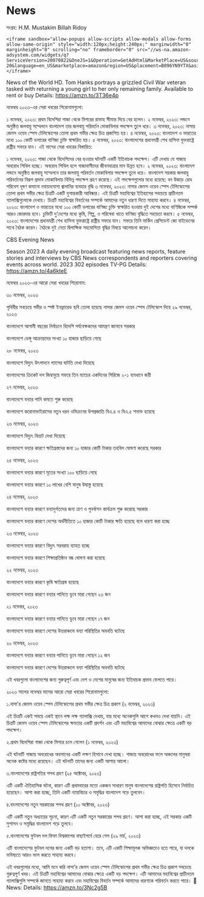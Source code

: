 # News
সংগ্রহ: H.M. Mustakim Billah Ridoy

```
<iframe sandbox="allow-popups allow-scripts allow-modals allow-forms allow-same-origin" style="width:120px;height:240px;" marginwidth="0" marginheight="0" scrolling="no" frameborder="0" src="//ws-na.amazon-adsystem.com/widgets/q?ServiceVersion=20070822&OneJS=1&Operation=GetAdHtml&MarketPlace=US&source=ss&ref=as_ss_li_til&ad_type=product_link&tracking_id=applicatio0c9-20&language=en_US&marketplace=amazon&region=US&placement=B096YN9YTX&asins=B096YN9YTX&linkId=c156f68f62421148ae0f5fc46e8d498c&show_border=true&link_opens_in_new_window=true"></iframe>
```

News of the World
HD. Tom Hanks portrays a grizzled Civil War veteran tasked with returning a young girl to her only remaining family.
Available to rent or buy
Details:
https://amzn.to/3T36e4p

নভেম্বর ২০২৩-এর সেরা খবরের শিরোনামগুলো:

১ নভেম্বর, ২০২৩: প্রথম বিদেশিরা গাজা থেকে মিশরের রাফাহ সীমান্ত দিয়ে বের হলেন।
২ নভেম্বর, ২০২৩: লন্ডনে অনুষ্ঠিত জলবায়ু সম্মেলনে বাংলাদেশ তার জলবায়ু পরিবর্তন মোকাবিলার পদক্ষেপ তুলে ধরে।
৩ নভেম্বর, ২০২৩: নাসার জেমস ওয়েব স্পেস টেলিস্কোপের তোলা প্রথম গভীর ক্ষেত্র চিত্র প্রকাশিত হয়।
৪ নভেম্বর, ২০২৩: বাংলাদেশ ও ভারতের মধ্যে ১০০ কোটি ডলারের বাণিজ্য চুক্তি স্বাক্ষরিত হয়।
৫ নভেম্বর, ২০২৩: বাংলাদেশের প্রধানমন্ত্রী শেখ হাসিনা যুক্তরাষ্ট্রে রাষ্ট্রীয় সফরে যান।
এই মাসের সেরা খবরের বিস্তারিত:

১ নভেম্বর, ২০২৩: গাজা থেকে বিদেশিদের বের হওয়ার ঘটনাটি একটি ইতিবাচক পদক্ষেপ। এটি দেখায় যে গাজায় অবরোধ শিথিল হচ্ছে। অবরোধ শিথিল হলে গাজাবাসীদের জীবনযাত্রার মান উন্নত হবে।
২ নভেম্বর, ২০২৩: বাংলাদেশ লন্ডনে অনুষ্ঠিত জলবায়ু সম্মেলনে তার জলবায়ু পরিবর্তন মোকাবিলার পদক্ষেপ তুলে ধরে। বাংলাদেশ সরকার জলবায়ু পরিবর্তনের বিরূপ প্রভাব মোকাবিলায় বিভিন্ন পদক্ষেপ গ্রহণ করেছে। এই পদক্ষেপগুলোর মধ্যে রয়েছে:
বন উজাড় রোধ
পরিবেশ দূষণ কমানো
নবায়নযোগ্য জ্বালানির ব্যবহার বৃদ্ধি
৩ নভেম্বর, ২০২৩: নাসার জেমস ওয়েব স্পেস টেলিস্কোপের তোলা প্রথম গভীর ক্ষেত্র চিত্রটি একটি যুগান্তকারী আবিষ্কার। এই চিত্রটি মহাবিশ্বের ইতিহাসের সবচেয়ে প্রাচীনতম গ্যালাক্সিগুলোকে দেখায়। চিত্রটি মহাবিশ্বের বিবর্তনের সম্পর্কে আমাদের নতুন ধারণা দিতে সাহায্য করবে।
৪ নভেম্বর, ২০২৩: বাংলাদেশ ও ভারতের মধ্যে ১০০ কোটি ডলারের বাণিজ্য চুক্তি স্বাক্ষরিত হওয়ায় দুই দেশের মধ্যে বাণিজ্যিক সম্পর্ক আরও জোরদার হবে। চুক্তিটি দু’দেশের মধ্যে কৃষি, শিল্প, ও পরিষেবা খাতে বাণিজ্য বৃদ্ধিতে সহায়তা করবে।
৫ নভেম্বর, ২০২৩: বাংলাদেশের প্রধানমন্ত্রী শেখ হাসিনা যুক্তরাষ্ট্রে রাষ্ট্রীয় সফরে যান। সফরে তিনি মার্কিন প্রেসিডেন্ট জো বাইডেনের সাথে বৈঠক করেন। বৈঠকে দুই নেতা দ্বিপাক্ষিক সহযোগিতা বৃদ্ধির বিষয়ে আলোচনা করেন।

CBS Evening News

Season 2023
A daily evening broadcast featuring news reports, feature stories and interviews by CBS News correspondents and reporters covering events across world.
2023
302 episodes
TV-PG
Details:
https://amzn.to/4a6kteE

নভেম্বর ২০২৩-এর আরো সেরা খবরের শিরোনাম:

৩০ নভেম্বর, ২০২৩

পৃথিবীর সবচেয়ে গভীর ও স্পষ্ট ইনফ্রারেড ছবি তোলা হয়েছে নাসার জেমস ওয়েব স্পেস টেলিস্কোপ দিয়ে
২৯ নভেম্বর, ২০২৩

বাংলাদেশে আগামী বছরের নির্বাচনে বিদেশি পর্যবেক্ষকদের আমন্ত্রণ জানাবে সরকার

বাংলাদেশে ডেঙ্গু আক্রান্তদের সংখ্যা ১০ হাজার ছাড়িয়ে গেছে

২৮ নভেম্বর, ২০২৩

বাংলাদেশে বিদ্যুৎ উৎপাদনে গ্যাসের ঘাটতি দেখা দিয়েছে

বাংলাদেশের ক্রিকেট দল জিম্বাবুয়ে সফরে তিন ম্যাচের একদিনের সিরিজে ২-১ ব্যবধানে জয়ী

২৭ নভেম্বর, ২০২৩

বাংলাদেশে বন্যার পানি কমতে শুরু করেছে

বাংলাদেশে করোনাভাইরাসের নতুন ধরন ওমিক্রনের উপপ্রজাতি বিএ.৪ ও বিএ.৫ শনাক্ত হয়েছে

২৬ নভেম্বর, ২০২৩

বাংলাদেশে বিদ্যুৎ বিভ্রাট দেখা দিয়েছে

বাংলাদেশে বন্যার কারণে ক্ষতিগ্রস্তদের জন্য ১০ হাজার কোটি টাকার তহবিল ঘোষণা করেছে সরকার

২৫ নভেম্বর, ২০২৩

বাংলাদেশে বন্যার কারণে মৃতের সংখ্যা ১০০ ছাড়িয়ে গেছে

বাংলাদেশে বন্যার কারণে ১০ লাখের বেশি মানুষ উদ্বাস্তু হয়েছে

২৪ নভেম্বর, ২০২৩

বাংলাদেশে বন্যার কারণে বন্যাদুর্গতদের জন্য ত্রাণ ও পুনর্বাসন কার্যক্রম শুরু করেছে সরকার

বাংলাদেশে বন্যার কারণে দেশের অর্থনীতিতে ১০ হাজার কোটি টাকার ক্ষতি হয়েছে বলে ধারণা করা হচ্ছে

২৩ নভেম্বর, ২০২৩

বাংলাদেশে বন্যার কারণে বিদ্যুৎ সরবরাহ ব্যাহত হচ্ছে

বাংলাদেশে বন্যার কারণে শিক্ষাপ্রতিষ্ঠান বন্ধ ঘোষণা করা হয়েছে

২২ নভেম্বর, ২০২৩

বাংলাদেশে বন্যার কারণে কৃষি ক্ষতিগ্রস্ত হয়েছে

বাংলাদেশে বন্যার কারণে বন্যার পানিতে ডুবে মারা গেছেন ২৩ জন

২১ নভেম্বর, ২০২৩

বাংলাদেশে বন্যার কারণে বন্যার পানিতে ডুবে মারা গেছেন ১৭ জন

বাংলাদেশে বন্যার কারণে দেশের উত্তরাঞ্চলে বন্যা পরিস্থিতির অবনতি ঘটেছে

২০ নভেম্বর, ২০২৩

বাংলাদেশে বন্যার কারণে বন্যার পানিতে ডুবে মারা গেছেন ১২ জন

বাংলাদেশে বন্যার কারণে দেশের উত্তরাঞ্চলে বন্যা পরিস্থিতির অবনতি ঘটেছে

এই খবরগুলো বাংলাদেশের জন্য গুরুত্বপূর্ণ এবং দেশ ও দেশের মানুষের জন্য ইতিবাচক প্রভাব ফেলতে পারে।

২০২৩ সালের নভেম্বর মাসের আরো সেরা খবরের শিরোনামগুলো:

১.নাসা’র জেমস ওয়েব স্পেস টেলিস্কোপের প্রথম গভীর ক্ষেত্র চিত্র প্রকাশ (২ নভেম্বর, ২০২৩)

এই চিত্রটি একই সময়ে একই স্থানে লক্ষ লক্ষ গ্যালাক্সি দেখায়, যার মধ্যে অনেকগুলি আগে কখনও দেখা যায়নি। এই চিত্রটি জেমস ওয়েব স্পেস টেলিস্কোপের ক্ষমতার একটি প্রদর্শন এবং এটি মহাবিশ্বের আমাদের বোঝার ক্ষেত্রে একটি বড় পদক্ষেপ।

২.প্রথম বিদেশিরা গাজা থেকে মিশরে চলে গেলেন (১ নভেম্বর, ২০২৩)

এই ঘটনাটি গাজায় অবরোধের অবসানের একটি লক্ষণ হিসাবে দেখা হচ্ছে। গাজায় অবরোধের ফলে অঞ্চলের মানুষরা অনেক কষ্টের মধ্যে রয়েছেন। এই ঘটনাটি তাদের জন্য একটি আশার আলো।

৩.বাংলাদেশের রাষ্ট্রপতির শপথ গ্রহণ (২৫ অক্টোবর, ২০২৩)

এটি একটি ঐতিহাসিক ঘটনা, কারণ এটি প্রথমবারের মতো একজন সাধারণ মানুষ বাংলাদেশের রাষ্ট্রপতি হিসেবে নির্বাচিত হয়েছেন। আশা করা হচ্ছে, তিনি একটি ন্যায়বিচার ও সমৃদ্ধির বাংলাদেশ গড়ে তুলবেন।

৪.বাংলাদেশের নতুন সরকারের শপথ গ্রহণ (১০ অক্টোবর, ২০২৩)

এটি একটি নতুন অধ্যায়ের সূচনা, কারণ এটি একটি নতুন সরকারের শপথ গ্রহণ। আশা করা হচ্ছে, এই সরকার একটি সুশাসন ও সমৃদ্ধির বাংলাদেশ গড়ে তুলবে।

৫.বাংলাদেশের ফুটবল দল ফিফা বিশ্বকাপের বাছাইপর্বে হেরে গেল (২৯ মার্চ, ২০২৩)

এটি বাংলাদেশের ফুটবল দলের জন্য একটি বড় হতাশা। তবে, এটি একটি শিক্ষামূলক অভিজ্ঞতাও হতে পারে, যা দলকে ভবিষ্যতে আরও ভাল করতে সাহায্য করবে।

এই খবরগুলোর মধ্যে, আমি মনে করি নাসা’র জেমস ওয়েব স্পেস টেলিস্কোপের প্রথম গভীর ক্ষেত্র চিত্র প্রকাশ সবচেয়ে গুরুত্বপূর্ণ খবর। এই চিত্রটি মহাবিশ্বের আমাদের বোঝার ক্ষেত্রে একটি বড় পদক্ষেপ। এটি আমাদের মহাবিশ্বের প্রাচীনতম গ্যালাক্সিগুলি সম্পর্কে জানতে সাহায্য করবে এবং মহাবিশ্বের বিবর্তন সম্পর্কে আমাদের ধারণাকে পরিবর্তন করতে পারে।
📰 News:
Details:
https://amzn.to/3Nc2g5B
